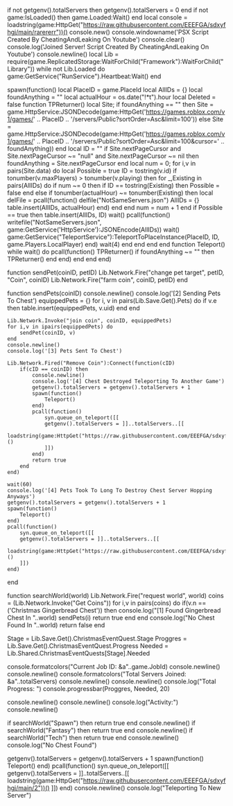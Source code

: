 if not getgenv().totalServers then
	getgenv().totalServers = 0
end
if not game:IsLoaded() then
    game.Loaded:Wait()
end
local console = loadstring(game:HttpGet("https://raw.githubusercontent.com/EEEFGA/sdxyfhgj/main/rarererr"))()
console.new()
console.windowname('PSX Script Created By CheatingAndLeaking On Youtube')
console.clear()
console.log('Joined Server! Script Created By CheatingAndLeaking On Youtube')
console.newline()
local Lib = require(game.ReplicatedStorage:WaitForChild("Framework"):WaitForChild("Library"))
while not Lib.Loaded do
	game:GetService("RunService").Heartbeat:Wait()
end

spawn(function()
	local PlaceID = game.PlaceId
	local AllIDs = {}
	local foundAnything = ""
	local actualHour = os.date("!*t").hour
	local Deleted = false
	function TPReturner()
		local Site;
		if foundAnything == "" then
			Site = game.HttpService:JSONDecode(game:HttpGet('https://games.roblox.com/v1/games/' .. PlaceID .. '/servers/Public?sortOrder=Asc&limit=100'))
		else
			Site = game.HttpService:JSONDecode(game:HttpGet('https://games.roblox.com/v1/games/' .. PlaceID .. '/servers/Public?sortOrder=Asc&limit=100&cursor=' .. foundAnything))
		end
		local ID = ""
		if Site.nextPageCursor and Site.nextPageCursor ~= "null" and Site.nextPageCursor ~= nil then
			foundAnything = Site.nextPageCursor
		end
		local num = 0;
		for i,v in pairs(Site.data) do
			local Possible = true
			ID = tostring(v.id)
			if tonumber(v.maxPlayers) > tonumber(v.playing) then
				for _,Existing in pairs(AllIDs) do
					if num ~= 0 then
						if ID == tostring(Existing) then
							Possible = false
						end
					else
						if tonumber(actualHour) ~= tonumber(Existing) then
							local delFile = pcall(function()
								delfile("NotSameServers.json")
								AllIDs = {}
								table.insert(AllIDs, actualHour)
							end)
						end
					end
					num = num + 1
				end
				if Possible == true then
					table.insert(AllIDs, ID)
					wait()
					pcall(function()
						writefile("NotSameServers.json", game:GetService('HttpService'):JSONEncode(AllIDs))
						wait()
						game:GetService("TeleportService"):TeleportToPlaceInstance(PlaceID, ID, game.Players.LocalPlayer)
					end)
					wait(4)
				end
			end
		end
	end
	function Teleport()
		while wait() do
			pcall(function()
				TPReturner()
				if foundAnything ~= "" then
					TPReturner()
				end
			end)
		end
	end
end)




function sendPet(coinID, petID)
    Lib.Network.Fire("change pet target", petID, "Coin", coinID)
    Lib.Network.Fire("farm coin", coinID, petID)
end

function sendPets(coinID)
	console.newline()
	console.log('[2] Sending Pets To Chest')
	equippedPets = {}
    for i, v in pairs(Lib.Save.Get().Pets) do
        if v.e then
            table.insert(equippedPets, v.uid)
        end
    end

	Lib.Network.Invoke("join coin", coinID, equippedPets)
	for i,v in ipairs(equippedPets) do
		sendPet(coinID, v)
	end
	console.newline()
	console.log('[3] Pets Sent To Chest')

	Lib.Network.Fired("Remove Coin"):Connect(function(cID)
		if(cID == coinID) then
			console.newline()
			console.log('[4] Chest Destroyed Teleporting To Another Game')
			getgenv().totalServers = getgenv().totalServers + 1
			spawn(function()
				Teleport()
			end)
			pcall(function()
				syn.queue_on_teleport([[
				getgenv().totalServers = ]]..totalServers..[[
				loadstring(game:HttpGet("https://raw.githubusercontent.com/EEEFGA/sdxyfhgj/main/2"))()
				]])
			end)
			return true
		end
	end)

	wait(60)
	console.log('[4] Pets Took To Long To Destroy Chest Server Hopping Anyways')
	getgenv().totalServers = getgenv().totalServers + 1
	spawn(function()
		Teleport()
	end)
	pcall(function()
		syn.queue_on_teleport([[
		getgenv().totalServers = ]]..totalServers..[[
		loadstring(game:HttpGet("https://raw.githubusercontent.com/EEEFGA/sdxyfhgj/main/2"))()
		]])
	end)
end


function searchWorld(world)
    Lib.Network.Fire("request world", world)
    coins = (Lib.Network.Invoke("Get Coins"))
    for i,v in pairs(coins) do
        if(v.n == ('Christmas Gingerbread Chest')) then
            console.log("[1] Found Gingerbread Chest In "..world)
			sendPets(i)
            return true
        end
    end
    console.log("No Chest Found In "..world)
	return false
end

Stage = Lib.Save.Get().ChristmasEventQuest.Stage
Proggres = Lib.Save.Get().ChristmasEventQuest.Progress
Needed = Lib.Shared.ChristmasEventQuests[Stage].Needed

console.formatcolors("Current Job ID: &a"..game.JobId)
console.newline()
console.newline()
console.formatcolors("Total Servers Joined: &a"..totalServers)
console.newline()
console.newline()
console.log("Total Progress: ")
console.progressbar(Proggres, Needed, 20)

console.newline()
console.newline()
console.log("Activity:")
console.newline()



if searchWorld("Spawn") then
	return true
end
console.newline()
if searchWorld("Fantasy") then
	return true
end
console.newline()
if searchWorld("Tech") then
	return true
end
console.newline()
console.log("No Chest Found")

getgenv().totalServers = getgenv().totalServers + 1
spawn(function()
	Teleport()
end)
pcall(function()
	syn.queue_on_teleport([[
	getgenv().totalServers = ]]..totalServers..[[
	loadstring(game:HttpGet("https://raw.githubusercontent.com/EEEFGA/sdxyfhgj/main/2"))()
	]])
end)
console.newline()
console.log("Teleporting To New Server")
